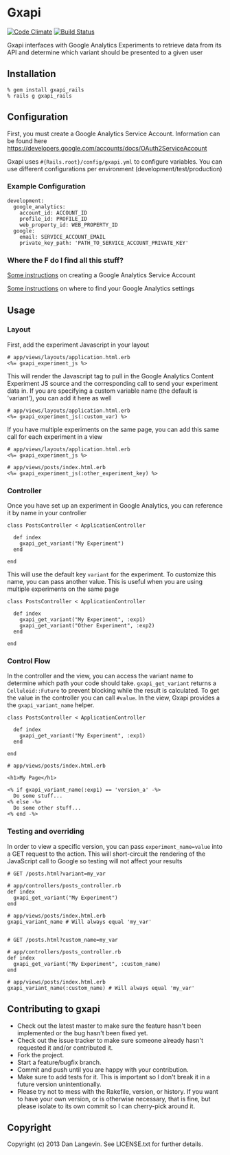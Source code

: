 # Gxapi

[![Code Climate](https://codeclimate.com/repos/5276603656b10215e9014c80/badges/ddae4ab98746f66abf45/gpa.png)](https://codeclimate.com/repos/5276603656b10215e9014c80/feed) [![Build Status](https://travis-ci.org/dlangevin/gxapi_rails.png?branch=master)](https://travis-ci.org/dlangevin/gxapi_rails)

Gxapi interfaces with Google Analytics Experiments to retrieve data from
its API and determine which variant should be presented to a given user

## Installation
    % gem install gxapi_rails
    % rails g gxapi_rails

## Configuration

First, you must create a Google Analytics Service Account.
Information can be found here https://developers.google.com/accounts/docs/OAuth2ServiceAccount

Gxapi uses `#{Rails.root}/config/gxapi.yml` to configure variables.  You can
use different configurations per environment (development/test/production)

### Example Configuration
    development:
      google_analytics:
        account_id: ACCOUNT_ID
        profile_id: PROFILE_ID
        web_property_id: WEB_PROPERTY_ID
      google:
        email: SERVICE_ACCOUNT_EMAIL
        private_key_path: 'PATH_TO_SERVICE_ACCOUNT_PRIVATE_KEY'

### Where the F do I find all this stuff?

<a href="https://developers.google.com/accounts/docs/OAuth2ServiceAccount"
target="_blank">Some instructions</a>
on creating a Google Analytics Service Account

<a href="https://developers.google.com/analytics/resources/concepts/gaConceptsAccounts"
target="_blank">Some instructions</a> on where to find your
Google Analytics settings


## Usage

### Layout

First, add the experiment Javascript in your layout

    # app/views/layouts/application.html.erb
    <%= gxapi_experiment_js %>

This will render the Javascript tag to pull in the Google Analytics
Content Experiment JS source and the corresponding call to send your
experiment data in.  If you are specifying a custom variable name
(the default is 'variant'), you can add it here as well

    # app/views/layouts/application.html.erb
    <%= gxapi_experiment_js(:custom_var) %>

If you have multiple experiments on the same page, you can add this same
call for each experiment in a view

    # app/views/layouts/application.html.erb
    <%= gxapi_experiment_js %>

    # app/views/posts/index.html.erb
    <%= gxapi_experiment_js(:other_experiment_key) %>

### Controller

Once you have set up an experiment in Google Analytics, you can reference
it by name in your controller

    class PostsController < ApplicationController

      def index
        gxapi_get_variant("My Experiment")
      end

    end

This will use the default key `variant` for the experiment.  To customize
this name, you can pass another value.  This is useful when you are using
multiple experiments on the same page

    class PostsController < ApplicationController

      def index
        gxapi_get_variant("My Experiment", :exp1)
        gxapi_get_variant("Other Experiment", :exp2)
      end

    end

### Control Flow

In the controller and the view, you can access the variant name to determine
which path your code should take.  `gxapi_get_variant` returns a
`Celluloid::Future` to prevent blocking while the result is calculated.  To
get the value in the controller you can call `#value`.  In the view,
Gxapi provides a the `gxapi_variant_name` helper.

    class PostsController < ApplicationController

      def index
        gxapi_get_variant("My Experiment", :exp1)
      end

    end

    # app/views/posts/index.html.erb

    <h1>My Page</h1>

    <% if gxapi_variant_name(:exp1) == 'version_a' -%>
      Do some stuff...
    <% else -%>
      Do some other stuff...
    <% end -%>

### Testing and overriding

In order to view a specific version, you can pass `experiment_name=value`
into a GET request to the action. This will short-circuit the rendering
of the JavaScript call to Google so testing will not affect your results

    # GET /posts.html?variant=my_var

    # app/controllers/posts_controller.rb
    def index
      gxapi_get_variant("My Experiment")
    end

    # app/views/posts/index.html.erb
    gxapi_variant_name # Will always equal 'my_var'


    # GET /posts.html?custom_name=my_var

    # app/controllers/posts_controller.rb
    def index
      gxapi_get_variant("My Experiment", :custom_name)
    end

    # app/views/posts/index.html.erb
    gxapi_variant_name(:custom_name) # Will always equal 'my_var'


## Contributing to gxapi

* Check out the latest master to make sure the feature hasn't been implemented or the bug hasn't been fixed yet.
* Check out the issue tracker to make sure someone already hasn't requested it and/or contributed it.
* Fork the project.
* Start a feature/bugfix branch.
* Commit and push until you are happy with your contribution.
* Make sure to add tests for it. This is important so I don't break it in a future version unintentionally.
* Please try not to mess with the Rakefile, version, or history. If you want to have your own version, or is otherwise necessary, that is fine, but please isolate to its own commit so I can cherry-pick around it.

## Copyright

Copyright (c) 2013 Dan Langevin. See LICENSE.txt for
further details.

